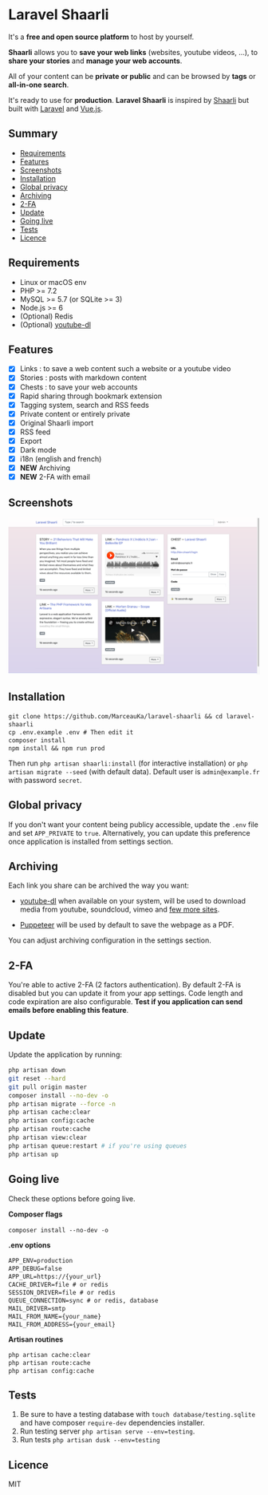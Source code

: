 # Laravel Shaarli

It's a **free and open source platform** to host by yourself.

**Shaarli** allows you to **save your web links** (websites, youtube videos, ...), to **share your stories** and 
**manage your web accounts**. 

All of your content can be **private or public** and can be browsed by **tags** or **all-in-one search**.

It's ready to use for **production**. **Laravel Shaarli** is inspired by [Shaarli](https://github.com/shaarli/Shaarli) 
but built with [Laravel](https://github.com/laravel/laravel) and [Vue.js](https://vuejs.org/).

## Summary

- [Requirements](#requirements)
- [Features](#features)
- [Screenshots](#screenshots)
- [Installation](#installation)
- [Global privacy](#global-privacy)
- [Archiving](#archiving)
- [2-FA](#2-fa)
- [Update](#update)
- [Going live](#going-live)
- [Tests](#tests)
- [Licence](#licence)

## Requirements

- Linux or macOS env
- PHP >= 7.2
- MySQL >= 5.7 (or SQLite >= 3)
- Node.js >= 6
- (Optional) Redis
- (Optional) [youtube-dl](https://github.com/ytdl-org/youtube-dl)

## Features

- [x] Links : to save a web content such a website or a youtube video
- [x] Stories : posts with markdown content
- [x] Chests : to save your web accounts
- [x] Rapid sharing through bookmark extension
- [x] Tagging system, search and RSS feeds
- [x] Private content or entirely private
- [x] Original Shaarli import
- [x] RSS feed
- [x] Export
- [x] Dark mode
- [x] i18n (english and french)
- [x] **NEW** Archiving
- [x] **NEW** 2-FA with email

## Screenshots

![Homepage](/resources/screenshots/home-light.png?raw=true "Homepage")

## Installation

```
git clone https://github.com/MarceauKa/laravel-shaarli && cd laravel-shaarli
cp .env.example .env # Then edit it
composer install
npm install && npm run prod
```

Then run `php artisan shaarli:install` (for interactive installation) or `php artisan migrate --seed` (with default data).
Default user is `admin@example.fr` with password `secret`.

## Global privacy

If you don't want your content being publicy accessible, update the `.env` file and set `APP_PRIVATE` to `true`. 
Alternatively, you can update this preference once application is installed from settings section.

## Archiving

Each link you share can be archived the way you want:

- [youtube-dl](https://github.com/ytdl-org/youtube-dl/) when available on your system, will be used to download media
from youtube, soundcloud, vimeo and [few more sites](http://ytdl-org.github.io/youtube-dl/supportedsites.html).

- [Puppeteer](https://github.com/GoogleChrome/puppeteer) will be used by default to save the webpage as a PDF.

You can adjust archiving configuration in the settings section.

## 2-FA

You're able to active 2-FA (2 factors authentication). By default 2-FA is disabled but you can update it from your app settings. 
Code length and code expiration are also configurable. **Test if you application can send emails before enabling this feature**. 

## Update

Update the application by running:

```bash
php artisan down
git reset --hard
git pull origin master
composer install --no-dev -o
php artisan migrate --force -n
php artisan cache:clear
php artisan config:cache
php artisan route:cache
php artisan view:clear
php artisan queue:restart # if you're using queues
php artisan up
```

## Going live

Check these options before going live.

**Composer flags**

```composer install --no-dev -o```

**.env options**

```
APP_ENV=production
APP_DEBUG=false
APP_URL=https://{your_url}
CACHE_DRIVER=file # or redis
SESSION_DRIVER=file # or redis
QUEUE_CONNECTION=sync # or redis, database
MAIL_DRIVER=smtp
MAIL_FROM_NAME={your_name}
MAIL_FROM_ADDRESS={your_email}
```

**Artisan routines**
```
php artisan cache:clear
php artisan route:cache
php artisan config:cache
```

## Tests

1. Be sure to have a testing database with `touch database/testing.sqlite` and have composer `require-dev` dependencies installer.
2. Run testing server `php artisan serve --env=testing`.
3. Run tests ```php artisan dusk --env=testing```

## Licence

MIT
